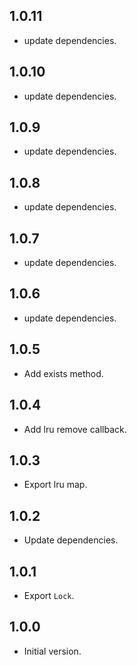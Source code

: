 ## 1.0.11

- update dependencies.

## 1.0.10

- update dependencies.

## 1.0.9

- update dependencies.

## 1.0.8

- update dependencies.

## 1.0.7

- update dependencies.

## 1.0.6

- update dependencies.

## 1.0.5

- Add exists method.

## 1.0.4

- Add lru remove callback.

## 1.0.3

- Export lru map.

## 1.0.2

- Update dependencies.

## 1.0.1

- Export `Lock`.

## 1.0.0

- Initial version.
